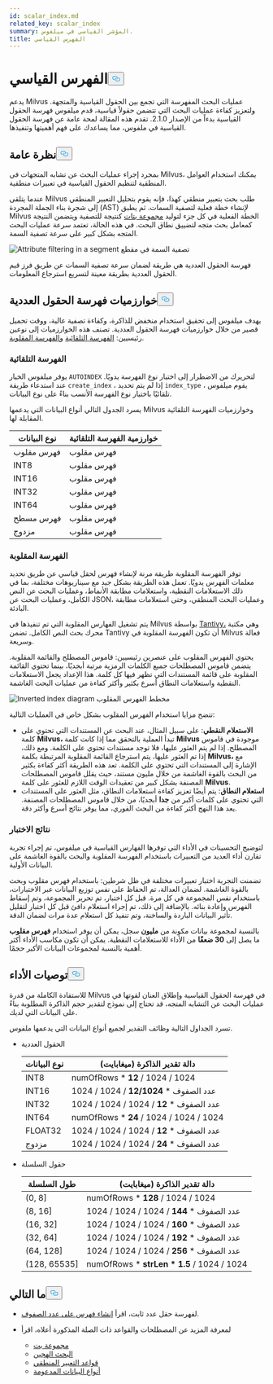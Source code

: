 ```yaml
---
id: scalar_index.md
related_key: scalar_index
summary: المؤشر القياسي في ميلفوس.
title: الفهرس القياسي
---
```

<h1 id="Scalar-Index" class="common-anchor-header">الفهرس القياسي<button data-href="#Scalar-Index" class="anchor-icon" translate="no">
      <svg translate="no"
        aria-hidden="true"
        focusable="false"
        height="20"
        version="1.1"
        viewBox="0 0 16 16"
        width="16"
      >
        <path
          fill="#0092E4"
          fill-rule="evenodd"
          d="M4 9h1v1H4c-1.5 0-3-1.69-3-3.5S2.55 3 4 3h4c1.45 0 3 1.69 3 3.5 0 1.41-.91 2.72-2 3.25V8.59c.58-.45 1-1.27 1-2.09C10 5.22 8.98 4 8 4H4c-.98 0-2 1.22-2 2.5S3 9 4 9zm9-3h-1v1h1c1 0 2 1.22 2 2.5S13.98 12 13 12H9c-.98 0-2-1.22-2-2.5 0-.83.42-1.64 1-2.09V6.25c-1.09.53-2 1.84-2 3.25C6 11.31 7.55 13 9 13h4c1.45 0 3-1.69 3-3.5S14.5 6 13 6z"
        ></path>
      </svg>
    </button></h1><p>يدعم Milvus عمليات البحث المفهرسة التي تجمع بين الحقول القياسية والمتجهة. ولتعزيز كفاءة عمليات البحث التي تتضمن حقولاً قياسية، قدم ميلفوس فهرسة الحقول القياسية بدءاً من الإصدار 2.1.0. تقدم هذه المقالة لمحة عامة عن فهرسة الحقول القياسية في ملفوس، مما يساعدك على فهم أهميتها وتنفيذها.</p>
<h2 id="Overview" class="common-anchor-header">نظرة عامة<button data-href="#Overview" class="anchor-icon" translate="no">
      <svg translate="no"
        aria-hidden="true"
        focusable="false"
        height="20"
        version="1.1"
        viewBox="0 0 16 16"
        width="16"
      >
        <path
          fill="#0092E4"
          fill-rule="evenodd"
          d="M4 9h1v1H4c-1.5 0-3-1.69-3-3.5S2.55 3 4 3h4c1.45 0 3 1.69 3 3.5 0 1.41-.91 2.72-2 3.25V8.59c.58-.45 1-1.27 1-2.09C10 5.22 8.98 4 8 4H4c-.98 0-2 1.22-2 2.5S3 9 4 9zm9-3h-1v1h1c1 0 2 1.22 2 2.5S13.98 12 13 12H9c-.98 0-2-1.22-2-2.5 0-.83.42-1.64 1-2.09V6.25c-1.09.53-2 1.84-2 3.25C6 11.31 7.55 13 9 13h4c1.45 0 3-1.69 3-3.5S14.5 6 13 6z"
        ></path>
      </svg>
    </button></h2><p>بمجرد إجراء عمليات البحث عن تشابه المتجهات في Milvus، يمكنك استخدام العوامل المنطقية لتنظيم الحقول القياسية في تعبيرات منطقية.</p>
<p>عندما يتلقى Milvus طلب بحث بتعبير منطقي كهذا، فإنه يقوم بتحليل التعبير المنطقي إلى شجرة بناء الجملة المجردة (AST) لإنشاء خطة فعلية لتصفية السمات. ثم يطبق Milvus الخطة الفعلية في كل جزء لتوليد <a href="/docs/ar/v2.5.x/bitset.md">مجموعة بتات</a> كنتيجة للتصفية ويتضمن النتيجة كمعامل بحث متجه لتضييق نطاق البحث. في هذه الحالة، تعتمد سرعة عمليات البحث المتجه بشكل كبير على سرعة تصفية السمة.</p>
<p>
  
   <span class="img-wrapper"> <img translate="no" src="/docs/v2.5.x/assets/scalar_index.png" alt="Attribute filtering in a segment" class="doc-image" id="attribute-filtering-in-a-segment" />
   </span> <span class="img-wrapper"> <span>تصفية السمة في مقطع</span> </span></p>
<p>فهرسة الحقول العددية هي طريقة لضمان سرعة تصفية السمات عن طريق فرز قيم الحقول العددية بطريقة معينة لتسريع استرجاع المعلومات.</p>
<h2 id="Scalar-field-indexing-algorithms" class="common-anchor-header">خوارزميات فهرسة الحقول العددية<button data-href="#Scalar-field-indexing-algorithms" class="anchor-icon" translate="no">
      <svg translate="no"
        aria-hidden="true"
        focusable="false"
        height="20"
        version="1.1"
        viewBox="0 0 16 16"
        width="16"
      >
        <path
          fill="#0092E4"
          fill-rule="evenodd"
          d="M4 9h1v1H4c-1.5 0-3-1.69-3-3.5S2.55 3 4 3h4c1.45 0 3 1.69 3 3.5 0 1.41-.91 2.72-2 3.25V8.59c.58-.45 1-1.27 1-2.09C10 5.22 8.98 4 8 4H4c-.98 0-2 1.22-2 2.5S3 9 4 9zm9-3h-1v1h1c1 0 2 1.22 2 2.5S13.98 12 13 12H9c-.98 0-2-1.22-2-2.5 0-.83.42-1.64 1-2.09V6.25c-1.09.53-2 1.84-2 3.25C6 11.31 7.55 13 9 13h4c1.45 0 3-1.69 3-3.5S14.5 6 13 6z"
        ></path>
      </svg>
    </button></h2><p>يهدف ميلفوس إلى تحقيق استخدام منخفض للذاكرة، وكفاءة تصفية عالية، ووقت تحميل قصير من خلال خوارزميات فهرسة الحقول العددية. تصنف هذه الخوارزميات إلى نوعين رئيسيين: <a href="#auto-indexing">الفهرسة التلقائية</a> <a href="#inverted-indexing">والفهرسة المقلوبة</a>.</p>
<h3 id="Auto-indexing" class="common-anchor-header">الفهرسة التلقائية</h3><p>يوفر ميلفوس الخيار <code translate="no">AUTOINDEX</code> لتحريرك من الاضطرار إلى اختيار نوع الفهرسة يدويًا. عند استدعاء طريقة <code translate="no">create_index</code> ، إذا لم يتم تحديد <code translate="no">index_type</code> ، يقوم ميلفوس تلقائيًا باختيار نوع الفهرسة الأنسب بناءً على نوع البيانات.</p>
<p>يسرد الجدول التالي أنواع البيانات التي يدعمها Milvus وخوارزميات الفهرسة التلقائية المقابلة لها.</p>
<table>
<thead>
<tr><th>نوع البيانات</th><th>خوارزمية الفهرسة التلقائية</th></tr>
</thead>
<tbody>
<tr><td>فهرس مقلوب</td><td>فهرس مقلوب</td></tr>
<tr><td>INT8</td><td>فهرس مقلوب</td></tr>
<tr><td>INT16</td><td>فهرس مقلوب</td></tr>
<tr><td>INT32</td><td>فهرس مقلوب</td></tr>
<tr><td>INT64</td><td>فهرس مقلوب</td></tr>
<tr><td>فهرس مسطح</td><td>فهرس مقلوب</td></tr>
<tr><td>مزدوج</td><td>فهرس مقلوب</td></tr>
</tbody>
</table>
<h3 id="Inverted-indexing" class="common-anchor-header">الفهرسة المقلوبة</h3><p>توفر الفهرسة المقلوبة طريقة مرنة لإنشاء فهرس لحقل قياسي عن طريق تحديد معلمات الفهرس يدويًا. تعمل هذه الطريقة بشكل جيد مع سيناريوهات مختلفة، بما في ذلك الاستعلامات النقطية، واستعلامات مطابقة الأنماط، وعمليات البحث عن النص الكامل، وعمليات البحث عن JSON، وعمليات البحث المنطقي، وحتى استعلامات مطابقة البادئة.</p>
<p>يتم تشغيل الفهارس المقلوبة التي تم تنفيذها في Milvus بواسطة <a href="https://github.com/quickwit-oss/tantivy">Tantivy،</a> وهي مكتبة محرك بحث النص الكامل. تضمن Tantivy أن تكون الفهرسة المقلوبة في Milvus فعالة وسريعة.</p>
<p>يحتوي الفهرس المقلوب على عنصرين رئيسيين: قاموس المصطلح والقائمة المقلوبة. يتضمن قاموس المصطلحات جميع الكلمات الرمزية مرتبة أبجديًا، بينما تحتوي القائمة المقلوبة على قائمة المستندات التي تظهر فيها كل كلمة. هذا الإعداد يجعل الاستعلامات النقطية واستعلامات النطاق أسرع بكثير وأكثر كفاءة من عمليات البحث الغاشمة.</p>
<p>
  
   <span class="img-wrapper"> <img translate="no" src="/docs/v2.5.x/assets/scalar_index_inverted.png" alt="Inverted index diagram" class="doc-image" id="inverted-index-diagram" />
   </span> <span class="img-wrapper"> <span>مخطط الفهرس المقلوب</span> </span></p>
<p>تتضح مزايا استخدام الفهرس المقلوب بشكل خاص في العمليات التالية:</p>
<ul>
<li><strong>الاستعلام النقطي</strong>: على سبيل المثال، عند البحث عن المستندات التي تحتوي على كلمة <strong>Milvus،</strong> تبدأ العملية بالتحقق مما إذا كانت كلمة <strong>Milvus</strong> موجودة في قاموس المصطلح. إذا لم يتم العثور عليها، فلا توجد مستندات تحتوي على الكلمة. ومع ذلك، إذا تم العثور عليها، يتم استرجاع القائمة المقلوبة المرتبطة بكلمة <strong>Milvus،</strong> مع الإشارة إلى المستندات التي تحتوي على الكلمة. تعد هذه الطريقة أكثر كفاءة بكثير من البحث بالقوة الغاشمة من خلال مليون مستند، حيث يقلل قاموس المصطلحات المصنفة بشكل كبير من تعقيدات الوقت اللازم للعثور على كلمة <strong>Milvus</strong>.</li>
<li><strong>استعلام النطاق</strong>: يتم أيضًا تعزيز كفاءة استعلامات النطاق، مثل العثور على المستندات التي تحتوي على كلمات أكبر من <strong>جدا</strong> أبجديًا، من خلال قاموس المصطلحات المصنفة. يعد هذا النهج أكثر كفاءة من البحث الفوري، مما يوفر نتائج أسرع وأكثر دقة.</li>
</ul>
<h3 id="Test-results" class="common-anchor-header">نتائج الاختبار</h3><p>لتوضيح التحسينات في الأداء التي توفرها الفهارس القياسية في ميلفوس، تم إجراء تجربة تقارن أداء العديد من التعبيرات باستخدام الفهرسة المقلوبة والبحث بالقوة الغاشمة على البيانات الأولية.</p>
<p>تضمنت التجربة اختبار تعبيرات مختلفة في ظل شرطين: باستخدام فهرس مقلوب وبحث بالقوة الغاشمة. لضمان العدالة، تم الحفاظ على نفس توزيع البيانات عبر الاختبارات، باستخدام نفس المجموعة في كل مرة. قبل كل اختبار، تم تحرير المجموعة، وتم إسقاط الفهرس وإعادة بنائه. بالإضافة إلى ذلك، تم إجراء استعلام دافئ قبل كل اختبار لتقليل تأثير البيانات الباردة والساخنة، وتم تنفيذ كل استعلام عدة مرات لضمان الدقة.</p>
<p>بالنسبة لمجموعة بيانات مكونة من <strong>مليون</strong> سجل، يمكن أن يوفر استخدام <strong>فهرس مقلوب</strong> ما يصل إلى <strong>30 ضعفًا</strong> من الأداء للاستعلامات النقطية. يمكن أن تكون مكاسب الأداء أكثر أهمية بالنسبة لمجموعات البيانات الأكبر حجمًا.</p>
<h2 id="Performance-recommandations" class="common-anchor-header">توصيات الأداء<button data-href="#Performance-recommandations" class="anchor-icon" translate="no">
      <svg translate="no"
        aria-hidden="true"
        focusable="false"
        height="20"
        version="1.1"
        viewBox="0 0 16 16"
        width="16"
      >
        <path
          fill="#0092E4"
          fill-rule="evenodd"
          d="M4 9h1v1H4c-1.5 0-3-1.69-3-3.5S2.55 3 4 3h4c1.45 0 3 1.69 3 3.5 0 1.41-.91 2.72-2 3.25V8.59c.58-.45 1-1.27 1-2.09C10 5.22 8.98 4 8 4H4c-.98 0-2 1.22-2 2.5S3 9 4 9zm9-3h-1v1h1c1 0 2 1.22 2 2.5S13.98 12 13 12H9c-.98 0-2-1.22-2-2.5 0-.83.42-1.64 1-2.09V6.25c-1.09.53-2 1.84-2 3.25C6 11.31 7.55 13 9 13h4c1.45 0 3-1.69 3-3.5S14.5 6 13 6z"
        ></path>
      </svg>
    </button></h2><p>للاستفادة الكاملة من قدرة Milvus في فهرسة الحقول القياسية وإطلاق العنان لقوتها في عمليات البحث عن التشابه المتجه، قد تحتاج إلى نموذج لتقدير حجم الذاكرة المطلوبة بناءً على البيانات التي لديك.</p>
<p>تسرد الجداول التالية وظائف التقدير لجميع أنواع البيانات التي يدعمها ملفوس.</p>
<ul>
<li><p>الحقول العددية</p>
<table>
<thead>
<tr><th>نوع البيانات</th><th>دالة تقدير الذاكرة (ميغابايت)</th></tr>
</thead>
<tbody>
<tr><td>INT8</td><td>numOfRows * <strong>12</strong> / 1024 / 1024</td></tr>
<tr><td>INT16</td><td>عدد الصفوف * <strong>12/1024</strong> / 1024 / 1024</td></tr>
<tr><td>INT32</td><td>عدد الصفوف * <strong>12</strong> / 1024 / 1024 / 1024</td></tr>
<tr><td>INT64</td><td>numOfRows * <strong>24</strong> / 1024 / 1024 / 1024</td></tr>
<tr><td>FLOAT32</td><td>عدد الصفوف * <strong>12</strong> / 1024 / 1024 / 1024</td></tr>
<tr><td>مزدوج</td><td>عدد الصفوف * <strong>24</strong> / 1024 / 1024 / 1024</td></tr>
</tbody>
</table>
</li>
<li><p>حقول السلسلة</p>
<table>
<thead>
<tr><th>طول السلسلة</th><th>دالة تقدير الذاكرة (ميغابايت)</th></tr>
</thead>
<tbody>
<tr><td>(0, 8]</td><td>numOfRows * <strong>128</strong> / 1024 / 1024</td></tr>
<tr><td>(8, 16]</td><td>عدد الصفوف * <strong>144</strong> / 1024 / 1024 / 1024</td></tr>
<tr><td>(16, 32]</td><td>عدد الصفوف * <strong>160</strong> / 1024 / 1024 / 1024</td></tr>
<tr><td>(32, 64]</td><td>عدد الصفوف * <strong>192</strong> / 1024 / 1024 / 1024</td></tr>
<tr><td>(64, 128]</td><td>عدد الصفوف * <strong>256</strong> / 1024 / 1024 / 1024</td></tr>
<tr><td>(128, 65535]</td><td>numOfRows * <strong>strLen * 1.5</strong> / 1024 / 1024</td></tr>
</tbody>
</table>
</li>
</ul>
<h2 id="Whats-next" class="common-anchor-header">ما التالي<button data-href="#Whats-next" class="anchor-icon" translate="no">
      <svg translate="no"
        aria-hidden="true"
        focusable="false"
        height="20"
        version="1.1"
        viewBox="0 0 16 16"
        width="16"
      >
        <path
          fill="#0092E4"
          fill-rule="evenodd"
          d="M4 9h1v1H4c-1.5 0-3-1.69-3-3.5S2.55 3 4 3h4c1.45 0 3 1.69 3 3.5 0 1.41-.91 2.72-2 3.25V8.59c.58-.45 1-1.27 1-2.09C10 5.22 8.98 4 8 4H4c-.98 0-2 1.22-2 2.5S3 9 4 9zm9-3h-1v1h1c1 0 2 1.22 2 2.5S13.98 12 13 12H9c-.98 0-2-1.22-2-2.5 0-.83.42-1.64 1-2.09V6.25c-1.09.53-2 1.84-2 3.25C6 11.31 7.55 13 9 13h4c1.45 0 3-1.69 3-3.5S14.5 6 13 6z"
        ></path>
      </svg>
    </button></h2><ul>
<li><p>لفهرسة حقل عدد ثابت، اقرأ <a href="/docs/ar/v2.5.x/index-scalar-fields.md">إنشاء فهرس على عدد الصفوف</a>.</p></li>
<li><p>لمعرفة المزيد عن المصطلحات والقواعد ذات الصلة المذكورة أعلاه، اقرأ</p>
<ul>
<li><a href="/docs/ar/v2.5.x/bitset.md">مجموعة بت</a></li>
<li><a href="/docs/ar/v2.5.x/multi-vector-search.md">البحث الهجين</a></li>
<li><a href="/docs/ar/v2.5.x/boolean.md">قواعد التعبير المنطقي</a></li>
<li><a href="/docs/ar/v2.5.x/schema.md#Supported-data-type">أنواع البيانات المدعومة</a></li>
</ul></li>
</ul>
